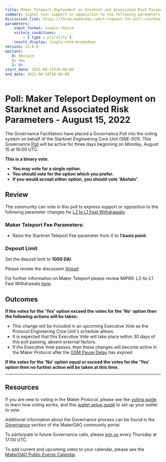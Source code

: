 ```yaml
---
title: Maker Teleport Deployment on Starknet and Associated Risk Parameters - August 15, 2022
summary: Signal your support or opposition to the following parameters for Maker Teleport deployment on Starknet.
discussion_link: https://forum.makerdao.com/t/request-for-poll-starknet-bridge-deposit-limit-and-starknet-teleport-fees/17187
parameters:
    input_format: single-choice
    victory_conditions:
        - { type : plurality }
    result_display: single-vote-breakdown
version: v2.0.0
options:
   0: Abstain
   1: Yes
   2: No
start_date: 2022-08-15T16:00:00
end_date: 2022-08-18T16:00:00
---
```

# Poll: Maker Teleport Deployment on Starknet and Associated Risk Parameters - August 15, 2022

The Governance Facilitators have placed a Governance Poll into the voting system on behalf of the Starknet Engineering Core Unit (SNE-001). This Governance [Poll](https://community-development.makerdao.com/en/learn/governance/on-chain-gov) will be active for three days beginning on Monday, August 15 at 16:00 UTC.

**This is a binary vote.**
- **You may vote for a single option.**
- **You should vote for the option which you prefer.**
- **If you would accept either option, you should vote 'Abstain'.**

## Review

The community can vote in this poll to express support or opposition to the following parameter changes for [L2 to L1 Fast Withdrawals](https://forum.makerdao.com/t/mip69-l2-to-l1-fast-withdrawals/14041):

### Maker Teleport Fee Parameters:

 - Raise the Starknet Teleport Fee parameter from 0 to **1 basis point**.

### Deposit Limit

Set the deposit limit to **1000 DAI**.

Please review the discussion [thread](https://forum.makerdao.com/t/request-for-poll-starknet-bridge-deposit-limit-and-starknet-teleport-fees/17187)

For further information on Maker Teleport please review MIP69: L2-to-L1 Fast Withdrawals [here](https://mips.makerdao.com/mips/details/MIP69). 

## Outcomes

**If the votes for the 'Yes' option exceed the votes for the 'No' option then the following actions will be taken:**
* This change will be included in an upcoming Executive Vote as the Protocol Engineering Core Unit's schedule allows.
* It is expected that this Executive Vote will take place within 30 days of this poll passing, absent external factors.
* If the Executive Vote passes, then these changes will become active in the Maker Protocol after the [GSM Pause Delay](https://manual.makerdao.com/parameter-index/core/param-gsm-pause-delay) has expired.

**If the votes for the 'No' option equal or exceed the votes for the 'Yes' option then no further action will be taken at this time.**

---

## Resources

If you are new to voting in the Maker Protocol, please see the [voting guide](https://community-development.makerdao.com/en/learn/governance/how-voting-works/) to learn how voting works, and this [wallet setup guide](https://community-development.makerdao.com/en/learn/governance/voting-setup/) to set up your wallet to vote.

Additional information about the Governance process can be found in the [Governance](https://community-development.makerdao.com/en/learn/governance) section of the MakerDAO community portal.

To participate in future Governance calls, please [join us](https://github.com/makerdao/community/tree/master/governance/governance-and-risk-meetings) every Thursday at 17:00 UTC.

To add current and upcoming votes to your calendar, please see the [MakerDAO Public Events Calendar](https://calendar.google.com/calendar/embed?src=makerdao.com_3efhm2ghipksegl009ktniomdk%40group.calendar.google.com&ctz=UTC&mode=week&showCalendars=0&showPrint=0).
